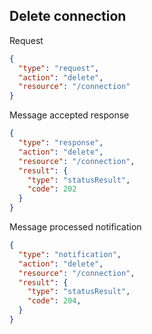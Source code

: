 ## Delete connection
Request
```json
{
  "type": "request",
  "action": "delete",
  "resource": "/connection"
}
```
Message accepted response
```json
{
  "type": "response",
  "action": "delete",
  "resource": "/connection",
  "result": {
    "type": "statusResult",
    "code": 202
  }
}
```
Message processed notification
```json
{
  "type": "notification",
  "action": "delete",
  "resource": "/connection",
  "result": {
    "type": "statusResult",
    "code": 204,
  }
}
```
